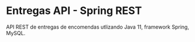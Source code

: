 # Entregas API - Spring REST

API REST de entregas de encomendas utlizando Java 11, framework Spring, MySQL.
